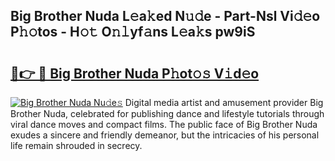 ## Big Brother Nuda L𝚎a𝚔ed N𝚞𝚍e - Part-Nsl Vi𝚍𝚎o P𝚑𝚘tos - H𝚘𝚝 O𝚗𝚕yf𝚊ns L𝚎a𝚔s pw9iS

# <h2><a href="http://kf4o0y2.oniu.top/?m=Big+Brother+Nuda">🔗👉 🔴 Big Brother Nuda P𝚑ot𝚘𝚜 V𝚒d𝚎o</a></h2>

[![Big Brother Nuda Nu𝚍e𝚜](https://i.imgur.com/0qMVB7G.gif)](http://kf4o0y2.oniu.top/?m=Big+Brother+Nuda)
Digital media artist and amusement provider Big Brother Nuda, celebrated for publishing dance and lifestyle tutorials through viral dance moves and compact films. The public face of Big Brother Nuda exudes a sincere and friendly demeanor, but the intricacies of his personal life remain shrouded in secrecy.  
